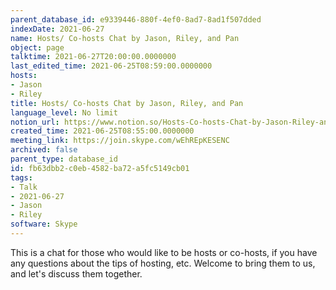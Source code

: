 ```yaml
---
parent_database_id: e9339446-880f-4ef0-8ad7-8ad1f507dded
indexDate: 2021-06-27
name: Hosts/ Co-hosts Chat by Jason, Riley, and Pan
object: page
talktime: 2021-06-27T20:00:00.0000000
last_edited_time: 2021-06-25T08:59:00.0000000
hosts:
- Jason
- Riley
title: Hosts/ Co-hosts Chat by Jason, Riley, and Pan
language_level: No limit
notion_url: https://www.notion.so/Hosts-Co-hosts-Chat-by-Jason-Riley-and-Pan-fb63dbb2c0eb4582ba72a5fc5149cb01
created_time: 2021-06-25T08:55:00.0000000
meeting_link: https://join.skype.com/wEhREpKESENC
archived: false
parent_type: database_id
id: fb63dbb2-c0eb-4582-ba72-a5fc5149cb01
tags:
- Talk
- 2021-06-27
- Jason
- Riley
software: Skype
---
```


This is a chat for those who would like to be hosts or co-hosts, if you have any questions about the tips of hosting, etc. Welcome to bring them to us, and let's discuss them together.

